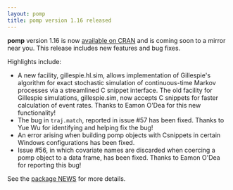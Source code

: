 ```yaml
---
layout: pomp
title: pomp version 1.16 released
---
```


**pomp** version 1.16 is now [available on CRAN](https://cran.r-project.org/package=pomp) and is coming soon to a mirror near you.
This release includes new features and bug fixes.

Highlights include:

- A new facility, gillespie.hl.sim, allows implementation of Gillespie's algorithm for exact stochastic simulation of continuous-time Markov processes via a streamlined C snippet interface.
  The old facility for Gillespie simulations, gillespie.sim, now accepts C snippets for faster calculation of event rates.
  Thanks to Eamon O'Dea for this new functionality!
- The bug in `traj.match`, reported in issue #57 has been fixed.
  Thanks to Yue Wu for identifying and helping fix the bug!
- An error arising when building pomp objects with Csnippets in certain Windows configurations has been fixed.
- Issue #56, in which covariate names are discarded when coercing a pomp object to a data frame, has been fixed.
  Thanks to Eamon O'Dea for reporting this bug!

See the [package NEWS](https://kingaa.github.io/pomp/NEWS/) for more details.
